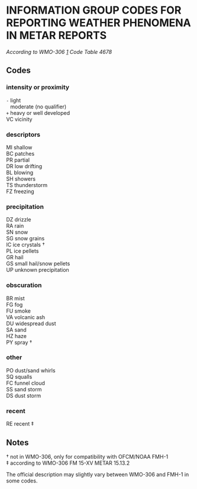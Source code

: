 # INFORMATION GROUP CODES FOR REPORTING WEATHER PHENOMENA IN METAR REPORTS
*According to WMO-306 [1] Code Table 4678*

## Codes

### intensity or proximity
`-` light  
` ` moderate (no qualifier)  
`+` heavy or well developed  
VC vicinity  

### descriptors
MI shallow  
BC patches  
PR partial  
DR low drifting  
BL blowing  
SH showers  
TS thunderstorm  
FZ freezing  

### precipitation
DZ drizzle  
RA rain  
SN snow  
SG snow grains  
IC ice crystals †  
PL ice pellets  
GR hail  
GS small hail/snow pellets  
UP unknown precipitation  

### obscuration
BR mist  
FG fog  
FU smoke  
VA volcanic ash  
DU widespread dust  
SA sand  
HZ haze  
PY spray †  

### other
PO dust/sand whirls  
SQ squalls  
FC funnel cloud  
SS sand storm  
DS dust storm  

### recent
RE recent ‡  


## Notes

† not in WMO-306, only for compatibility with OFCM/NOAA FMH-1  
‡ according to WMO-306 FM 15-XV METAR 15.13.2

The official description may slightly vary between WMO-306 and FMH-1
in some codes.

[1]: http://library.wmo.int/pmb_ged/wmo_306-v1-1-2015_en.pdf
